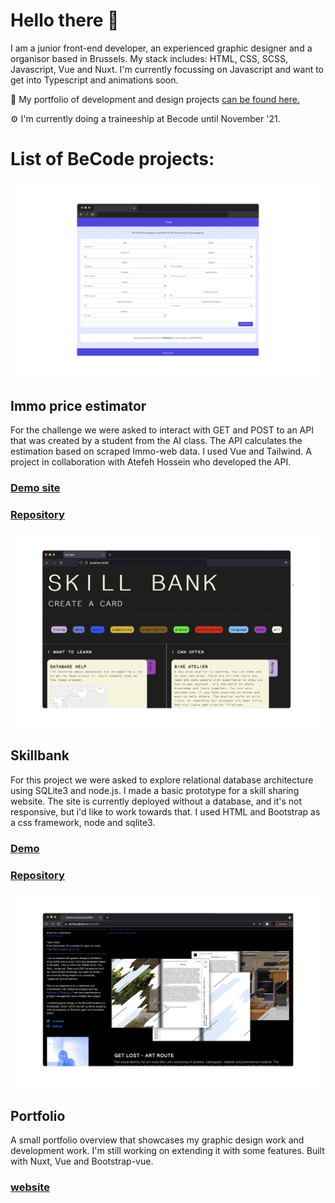 # Hello there 👋

I am a junior front-end developer, an experienced graphic designer and a organisor based in Brussels.
My stack includes: HTML, CSS, SCSS, Javascript, Vue and Nuxt. I'm currently focussing on Javascript and want to get into Typescript and animations soon.

📁 My portfolio of development and design projects [can be found here.](https://byrthe.github.io/portfolio/)

⚙️ I'm currently doing a traineeship at Becode until November '21.

# List of BeCode projects:

![immo project screenshot](immo.png)
## Immo price estimator 
For the challenge we were asked to interact with GET and POST to an API that was created by a student from the AI class. The API calculates the estimation based on scraped Immo-web data. I used Vue and Tailwind. A project in collaboration with Atefeh Hossein who developed the API.
### [Demo site](https://kind-visvesvaraya-ee044c.netlify.app/)
### [Repository](https://github.com/byrthe/vue-immo-app)

![skillbank project screenshot](skillbank1.png)
## Skillbank
For this project we were asked to explore relational database architecture using SQLite3 and node.js. I made a basic prototype for a skill sharing website. The site is currently deployed without a database, and it's not responsive, but i'd like to work towards that. I used HTML and Bootstrap as a css framework, node and sqlite3.
### [Demo](https://skillbank.herokuapp.com/#)
### [Repository](https://byrthe.github.io/skillBankApp/)

![portfolio screenshot](portfolio.png)
## Portfolio
A small portfolio overview that showcases my graphic design work and development work. I'm still working on extending it with some features. Built with Nuxt, Vue and Bootstrap-vue.
### [website](https://byrthe.github.io/portfolio/)
